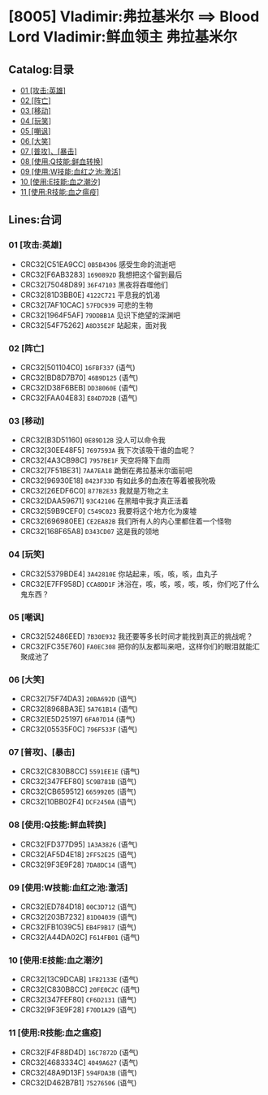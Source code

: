 # [8005] Vladimir:弗拉基米尔 ==> Blood Lord Vladimir:鲜血领主 弗拉基米尔
## Catalog:目录
* [01 [攻击:英雄]](#01-攻击英雄)
* [02 [阵亡]](#02-阵亡)
* [03 [移动]](#03-移动)
* [04 [玩笑]](#04-玩笑)
* [05 [嘲讽]](#05-嘲讽)
* [06 [大笑]](#06-大笑)
* [07 [普攻]、[暴击]](#07-普攻暴击)
* [08 [使用:Q技能:鲜血转换]](#08-使用Q技能鲜血转换)
* [09 [使用:W技能:血红之池:激活]](#09-使用W技能血红之池激活)
* [10 [使用:E技能:血之潮汐]](#10-使用E技能血之潮汐)
* [11 [使用:R技能:血之瘟疫]](#11-使用R技能血之瘟疫)
## Lines:台词
### **01 [攻击:英雄]**
- CRC32[C51EA9CC] `0B5B4306` 感受生命的流逝吧
- CRC32[F6AB3283] `1690892D` 我想把这个留到最后
- CRC32[75048D89] `36F47103` 黑夜将吞噬他们
- CRC32[81D3BB0E] `4122C721` 平息我的饥渴
- CRC32[7AF10CAC] `57FDC939` 可悲的生物
- CRC32[1964F5AF] `79DDBB1A` 见识下绝望的深渊吧
- CRC32[54F75262] `A8D35E2F` 站起来，面对我

### **02 [阵亡]**
- CRC32[501104C0] `16FBF337` (语气)
- CRC32[BD8D7B70] `46B9D125` (语气)
- CRC32[D38F6BEB] `DD38060E` (语气)
- CRC32[FAA04E83] `E84D7D2B` (语气)

### **03 [移动]**
- CRC32[B3D51160] `0E89D12B` 没人可以命令我
- CRC32[30EE48F5] `7697593A` 我下次该吸干谁的血呢？
- CRC32[4A3CB98C] `7957BE1F` 天空将降下血雨
- CRC32[7F51BE31] `7AA7EA18` 跪倒在弗拉基米尔面前吧
- CRC32[96930E18] `8423F33D` 有如此多的血液在等着被我吮吸
- CRC32[26EDF6C0] `877B2E33` 我就是万物之主
- CRC32[DAA59671] `93C42106` 在黑暗中我才真正活着
- CRC32[59B9CEF0] `C549C023` 我要将这个地方化为废墟
- CRC32[696980EE] `CE2EA82B` 我们所有人的内心里都住着一个怪物
- CRC32[168F65A8] `D343CD07` 这是我的领地

### **04 [玩笑]**
- CRC32[5379BDE4] `3A42810E` 你站起来，咳，咳，咳，血丸子
- CRC32[E7FF958D] `CCA8DD1F` 沐浴在，咳，咳，咳，咳，咳，你们吃了什么鬼东西？

### **05 [嘲讽]**
- CRC32[52486EED] `7B30E932` 我还要等多长时间才能找到真正的挑战呢？
- CRC32[FC35E760] `FA0EC308` 把你的队友都叫来吧，这样你们的眼泪就能汇聚成池了

### **06 [大笑]**
- CRC32[75F74DA3] `20BA692D` (语气)
- CRC32[8968BA3E] `5A761B14` (语气)
- CRC32[E5D25197] `6FA07D14` (语气)
- CRC32[05535F0C] `796F533F` (语气)

### **07 [普攻]、[暴击]**
- CRC32[C830B8CC] `5591EE1E` (语气)
- CRC32[347FEF80] `5C9B781B` (语气)
- CRC32[CB659512] `66599205` (语气)
- CRC32[10BB02F4] `DCF2450A` (语气)

### **08 [使用:Q技能:鲜血转换]**
- CRC32[FD377D95] `1A3A3826` (语气)
- CRC32[AF5D4E18] `2FF52E25` (语气)
- CRC32[9F3E9F28] `7DA8DC14` (语气)

### **09 [使用:W技能:血红之池:激活]**
- CRC32[ED784D18] `00C3D712` (语气)
- CRC32[203B7232] `81D04039` (语气)
- CRC32[FB1039C5] `EB4F9B17` (语气)
- CRC32[A44DA02C] `F614FB01` (语气)

### **10 [使用:E技能:血之潮汐]**
- CRC32[13C9DCAB] `1F82133E` (语气)
- CRC32[C830B8CC] `20FE0C2C` (语气)
- CRC32[347FEF80] `CF6D2131` (语气)
- CRC32[9F3E9F28] `F70D1A29` (语气)

### **11 [使用:R技能:血之瘟疫]**
- CRC32[F4F88D4D] `16C7872D` (语气)
- CRC32[4683334C] `4049A627` (语气)
- CRC32[48A9D13F] `594FDA3B` (语气)
- CRC32[D462B7B1] `75276506` (语气)